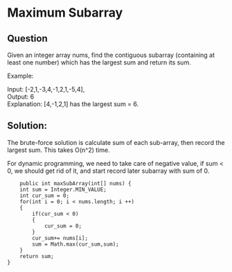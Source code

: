 # Maximum Subarray

## Question

Given an integer array nums, find the contiguous subarray (containing at least one number) which has the largest sum and return its sum.  
  
Example:  

Input: [-2,1,-3,4,-1,2,1,-5,4],  
Output: 6  
Explanation: [4,-1,2,1] has the largest sum = 6.  


## Solution:  

The brute-force solution is calculate sum of each sub-array, then record the largest sum. This takes O(n^2) time. 

For dynamic programming, we need to take care of negative value, if sum < 0, we should get rid of it, and start record later subarray with sum of 0. 


		public int maxSubArray(int[] nums) {
        int sum = Integer.MIN_VALUE;
        int cur_sum = 0;
        for(int i = 0; i < nums.length; i ++)
        {
            if(cur_sum < 0)
            {
                cur_sum = 0;
            }
            cur_sum+= nums[i];
            sum = Math.max(cur_sum,sum);
        }
        return sum;
    }